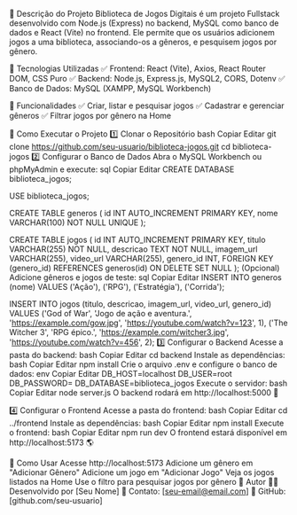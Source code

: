 📌 Descrição do Projeto
Biblioteca de Jogos Digitais é um projeto Fullstack desenvolvido com Node.js (Express) no backend, MySQL como banco de dados e React (Vite) no frontend.
Ele permite que os usuários adicionem jogos a uma biblioteca, associando-os a gêneros, e pesquisem jogos por gênero.

📂 Tecnologias Utilizadas
✅ Frontend: React (Vite), Axios, React Router DOM, CSS Puro
✅ Backend: Node.js, Express.js, MySQL2, CORS, Dotenv
✅ Banco de Dados: MySQL (XAMPP, MySQL Workbench)

📌 Funcionalidades
✅ Criar, listar e pesquisar jogos
✅ Cadastrar e gerenciar gêneros
✅ Filtrar jogos por gênero na Home

📌 Como Executar o Projeto
1️⃣ Clonar o Repositório
bash
Copiar
Editar
git clone https://github.com/seu-usuario/biblioteca-jogos.git
cd biblioteca-jogos
2️⃣ Configurar o Banco de Dados
Abra o MySQL Workbench ou phpMyAdmin e execute:
sql
Copiar
Editar
CREATE DATABASE biblioteca_jogos;

USE biblioteca_jogos;

CREATE TABLE generos (
    id INT AUTO_INCREMENT PRIMARY KEY,
    nome VARCHAR(100) NOT NULL UNIQUE
);

CREATE TABLE jogos (
    id INT AUTO_INCREMENT PRIMARY KEY,
    titulo VARCHAR(255) NOT NULL,
    descricao TEXT NOT NULL,
    imagem_url VARCHAR(255),
    video_url VARCHAR(255),
    genero_id INT,
    FOREIGN KEY (genero_id) REFERENCES generos(id) ON DELETE SET NULL
);
(Opcional) Adicione gêneros e jogos de teste:
sql
Copiar
Editar
INSERT INTO generos (nome) VALUES ('Ação'), ('RPG'), ('Estratégia'), ('Corrida');

INSERT INTO jogos (titulo, descricao, imagem_url, video_url, genero_id) VALUES
('God of War', 'Jogo de ação e aventura.', 'https://example.com/gow.jpg', 'https://youtube.com/watch?v=123', 1),
('The Witcher 3', 'RPG épico.', 'https://example.com/witcher3.jpg', 'https://youtube.com/watch?v=456', 2);
3️⃣ Configurar o Backend
Acesse a pasta do backend:
bash
Copiar
Editar
cd backend
Instale as dependências:
bash
Copiar
Editar
npm install
Crie o arquivo .env e configure o banco de dados:
env
Copiar
Editar
DB_HOST=localhost
DB_USER=root
DB_PASSWORD=
DB_DATABASE=biblioteca_jogos
Execute o servidor:
bash
Copiar
Editar
node server.js
O backend rodará em http://localhost:5000 🚀

4️⃣ Configurar o Frontend
Acesse a pasta do frontend:
bash
Copiar
Editar
cd ../frontend
Instale as dependências:
bash
Copiar
Editar
npm install
Execute o frontend:
bash
Copiar
Editar
npm run dev
O frontend estará disponível em http://localhost:5173 🌎

📌 Como Usar
Acesse http://localhost:5173
Adicione um gênero em "Adicionar Gênero"
Adicione um jogo em "Adicionar Jogo"
Veja os jogos listados na Home
Use o filtro para pesquisar jogos por gênero
📌 Autor
👨‍💻 Desenvolvido por [Seu Nome]
📩 Contato: [seu-email@email.com]
🔗 GitHub: [github.com/seu-usuario]


